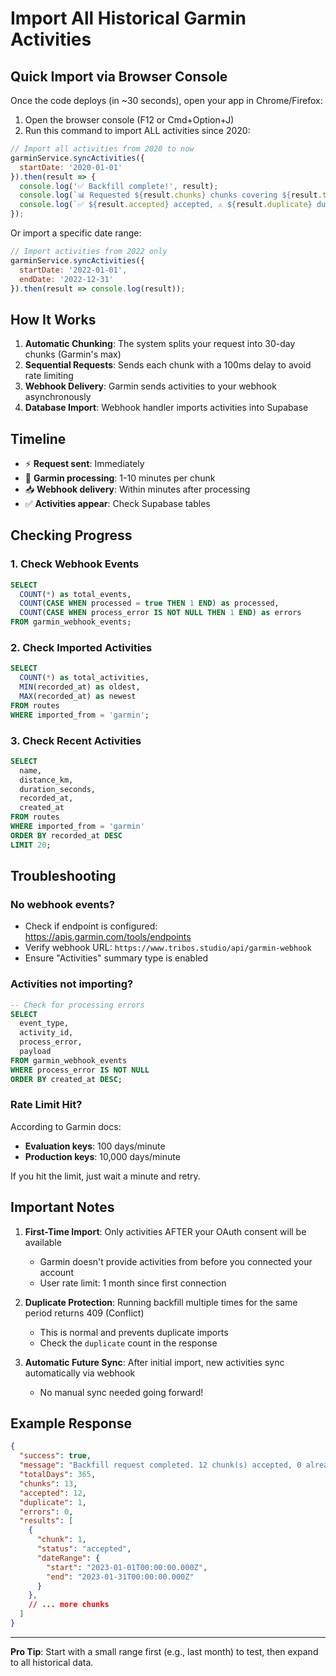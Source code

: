 # Import All Historical Garmin Activities

## Quick Import via Browser Console

Once the code deploys (in ~30 seconds), open your app in Chrome/Firefox:

1. Open the browser console (F12 or Cmd+Option+J)
2. Run this command to import ALL activities since 2020:

```javascript
// Import all activities from 2020 to now
garminService.syncActivities({
  startDate: '2020-01-01'
}).then(result => {
  console.log('✅ Backfill complete!', result);
  console.log(`📊 Requested ${result.chunks} chunks covering ${result.totalDays} days`);
  console.log(`✅ ${result.accepted} accepted, ⚠️ ${result.duplicate} duplicates, ❌ ${result.errors} errors`);
});
```

Or import a specific date range:

```javascript
// Import activities from 2022 only
garminService.syncActivities({
  startDate: '2022-01-01',
  endDate: '2022-12-31'
}).then(result => console.log(result));
```

## How It Works

1. **Automatic Chunking**: The system splits your request into 30-day chunks (Garmin's max)
2. **Sequential Requests**: Sends each chunk with a 100ms delay to avoid rate limiting
3. **Webhook Delivery**: Garmin sends activities to your webhook asynchronously
4. **Database Import**: Webhook handler imports activities into Supabase

## Timeline

- ⚡ **Request sent**: Immediately
- 🔄 **Garmin processing**: 1-10 minutes per chunk
- 📥 **Webhook delivery**: Within minutes after processing
- ✅ **Activities appear**: Check Supabase tables

## Checking Progress

### 1. Check Webhook Events
```sql
SELECT
  COUNT(*) as total_events,
  COUNT(CASE WHEN processed = true THEN 1 END) as processed,
  COUNT(CASE WHEN process_error IS NOT NULL THEN 1 END) as errors
FROM garmin_webhook_events;
```

### 2. Check Imported Activities
```sql
SELECT
  COUNT(*) as total_activities,
  MIN(recorded_at) as oldest,
  MAX(recorded_at) as newest
FROM routes
WHERE imported_from = 'garmin';
```

### 3. Check Recent Activities
```sql
SELECT
  name,
  distance_km,
  duration_seconds,
  recorded_at,
  created_at
FROM routes
WHERE imported_from = 'garmin'
ORDER BY recorded_at DESC
LIMIT 20;
```

## Troubleshooting

### No webhook events?
- Check if endpoint is configured: https://apis.garmin.com/tools/endpoints
- Verify webhook URL: `https://www.tribos.studio/api/garmin-webhook`
- Ensure "Activities" summary type is enabled

### Activities not importing?
```sql
-- Check for processing errors
SELECT
  event_type,
  activity_id,
  process_error,
  payload
FROM garmin_webhook_events
WHERE process_error IS NOT NULL
ORDER BY created_at DESC;
```

### Rate Limit Hit?
According to Garmin docs:
- **Evaluation keys**: 100 days/minute
- **Production keys**: 10,000 days/minute

If you hit the limit, just wait a minute and retry.

## Important Notes

1. **First-Time Import**: Only activities AFTER your OAuth consent will be available
   - Garmin doesn't provide activities from before you connected your account
   - User rate limit: 1 month since first connection

2. **Duplicate Protection**: Running backfill multiple times for the same period returns 409 (Conflict)
   - This is normal and prevents duplicate imports
   - Check the `duplicate` count in the response

3. **Automatic Future Sync**: After initial import, new activities sync automatically via webhook
   - No manual sync needed going forward!

## Example Response

```json
{
  "success": true,
  "message": "Backfill request completed. 12 chunk(s) accepted, 0 already in progress.",
  "totalDays": 365,
  "chunks": 13,
  "accepted": 12,
  "duplicate": 1,
  "errors": 0,
  "results": [
    {
      "chunk": 1,
      "status": "accepted",
      "dateRange": {
        "start": "2023-01-01T00:00:00.000Z",
        "end": "2023-01-31T00:00:00.000Z"
      }
    },
    // ... more chunks
  ]
}
```

---

**Pro Tip**: Start with a small range first (e.g., last month) to test, then expand to all historical data.
